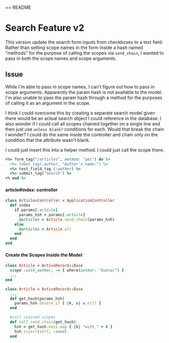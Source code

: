 == README

# Search Feature v2
This version update the search form inputs from checkboxes to a text field. Rather than setting scope names in the form inside a hash named "methods" for the purpose of calling the scopes via `send_chain`, I wanted to pass in both the scope names and scope arguments.

## Issue
While I'm able to pass in scope names, I can't figure out how to pass in scope arguments. Apparently the param hash is not available to the model. I'm also unable to pass the param hash through a method for the purposes of calling it as an argument in the scope.

I think I could overcome this by creating a separate search model given there would be an actual search object I could reference in the database. I also wonder if I could call all scopes chained together on a single line and then just use `unless blank?` conditions for each. Would that break the chain I wonder? I could do the same inside the controller and chain only on the condition that the attribute wasn't blank.

I could just insert this into a helper method. I could just call the scope there.

```rb
<%= form_tag("/articles", method: "get") do %>
  <%= label_tag(:author, "Author's name:") %>
  <%= text_field_tag (:author) %>
  <%= submit_tag("Search") %>
<% end %>
```

#### article#index: controller
```rb
class ArticlesController < ApplicationController
  def index
    if params[:article]
      params_hsh = params[:article]
      @articles = Article.send_chain(params_hsh)
    else
      @articles = Article.all
    end
  end
end
```

#### Create the Scopes Inside the Model
```rb
class Article < ActiveRecord::Base
  scope :with_author, -> { where(author: "Gunnar") }
  ...
end
```

```rb
class Article < ActiveRecord::Base
  ...
  def get_hash(params_hsh)
    params_hsh.delete_if { |k, v| v.nil? }
  end

  #call chained scopes
  def self.send_chain(get_hash)
    hsh = get_hash.keys.map { |k| "with_" + k }
    hsh.inject(self, :send)
  end
```
